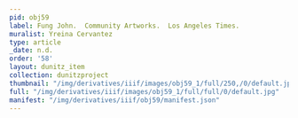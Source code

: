 ```yaml
---
pid: obj59
label: Fung John.  Community Artworks.  Los Angeles Times.
muralist: Yreina Cervantez
type: article
_date: n.d.
order: '58'
layout: dunitz_item
collection: dunitzproject
thumbnail: "/img/derivatives/iiif/images/obj59_1/full/250,/0/default.jpg"
full: "/img/derivatives/iiif/images/obj59_1/full/full/0/default.jpg"
manifest: "/img/derivatives/iiif/obj59/manifest.json"
---
```

